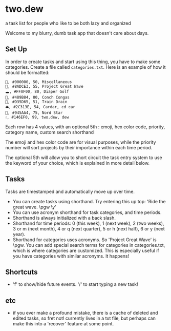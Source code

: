 # two.dew
a task list for people who like to be both lazy and organized

Welcome to my blurry, dumb task app that doesn't care about days.

## Set Up ##
In order to create tasks and start using this thing, you have to make some categories. Create a file called `categories.txt`. Here is an example of how it should be formatted:

```
🦚️, #000000, 50, Miscellaneous
🌊️, #8ADCE3, 55, Project Great Wave
🕳️, #FFAF00, 80, Diaper Golf
🐚️, #489B84, 80, Conch Congas
🚆️, #D35D65, 51, Train Drain
🚘️, #2C313E, 54, Cardar, cd car
🌟️, #945AA4, 75, Nord Star
💧️, #146EF0, 99, two.dew, dew
```

Each row has 4 values, with an optional 5th :
emoji, hex color code, priority, category name, custom search shorthand

The emoji and hex color code are for visual purposes, while the priority number will sort projects by their importance within each time period.

The optional 5th will allow you to short circuit the task entry system to use the keyword of your choice, which is explained in more detail below.

## Tasks ##
Tasks are timestamped and automatically move up over time.

- You can create tasks using shorthand. Try entering this up top: 'Ride the great wave. \pgw \y'
- You can use acronym shorthand for task categories, and time periods.
- Shorthand is always initialized with a back slash.
- Shorthand for time periods: 0 (this week), 1 (next week), 2 (two weeks), 3 or m (next month), 4 or q (next quarter), 5 or h (next half), 6 or y (next year).
- Shorthand for categories uses acronyms. So 'Project Great Wave' is \pgw. You can add special search terms for categories in categories.txt, which is where categories are customized. This is especially useful if you have categories with similar acronyms. It happens!

## Shortcuts ##
- 'f' to show/hide future events. '/' to start typing a new task!

## etc ##
- if you ever make a profound mistake, there is a cache of deleted and edited tasks, so fret not! currently lives in a txt file, but perhaps can make this into a 'recover' feature at some point.